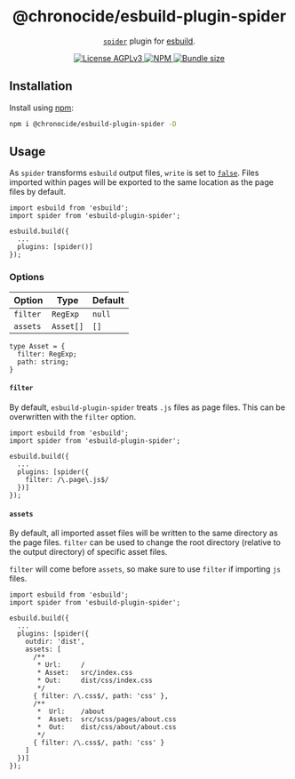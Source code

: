 <div align="center">
  <h1>@chronocide/esbuild-plugin-spider</h1>
  <p><a href="https://github.com/chronoDave/spider"><code>spider</code></a> plugin for <a href="https://esbuild.github.io/">esbuild</a>.</p>
</div>

<div align="center">
  <a href="/LICENSE">
    <img alt="License AGPLv3" src="https://img.shields.io/badge/license-AGPLv3-blue.svg" />
  </a>
  <a href="https://www.npmjs.com/package/@chronocide/esbuild-plugin-spider">
    <img alt="NPM" src="https://img.shields.io/npm/v/@chronocide/esbuild-plugin-spider?label=npm">
  </a>
  <a href="https://packagephobia.com/result?p=@chronocide/esbuild-plugin-spider">
    <img alt="Bundle size" src="https://packagephobia.com/badge?p=@chronocide/esbuild-plugin-spider">
  </a>
</div>

## Installation

Install using [npm](npmjs.org):

```sh
npm i @chronocide/esbuild-plugin-spider -D
```

## Usage

As `spider` transforms `esbuild` output files, `write` is set to [`false`](https://esbuild.github.io/api/#write). Files imported within pages will be exported to the same location as the page files by default.

```JS
import esbuild from 'esbuild';
import spider from 'esbuild-plugin-spider';

esbuild.build({
  ...
  plugins: [spider()]
});
```

### Options

| Option | Type | Default
| - | - | - |
| `filter` | `RegExp` | `null` |
| `assets` | `Asset[]` | `[]` |

```TS
type Asset = {
  filter: RegExp;
  path: string;
}
```

#### `filter`

By default, `esbuild-plugin-spider` treats `.js` files as page files. This can be overwritten with the `filter` option.

```TS
import esbuild from 'esbuild';
import spider from 'esbuild-plugin-spider';

esbuild.build({
  ...
  plugins: [spider({
    filter: /\.page\.js$/
  })]
});
```

#### `assets`

By default, all imported asset files will be written to the same directory as the page files. `filter` can be used to change the root directory (relative to the output directory) of specific asset files.

`filter` will come before `assets`, so make sure to use `filter` if importing `js` files.

```TS
import esbuild from 'esbuild';
import spider from 'esbuild-plugin-spider';

esbuild.build({
  ...
  plugins: [spider({
    outdir: 'dist',
    assets: [
      /**
       * Url:     / 
       * Asset:   src/index.css
       * Out:     dist/css/index.css
       */
      { filter: /\.css$/, path: 'css' },
      /**
       *  Url:    /about
       *  Asset:  src/scss/pages/about.css
       *  Out:    dist/css/about/about.css
       */
      { filter: /\.css$/, path: 'css' }
    ]
  })]
});
```
